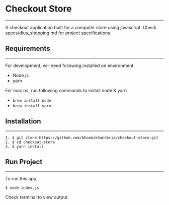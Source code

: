 # Checkout Store

---

A checkout application built for a computer store using javascript. 
Check specs/dius_shopping.md for project specifications.

## Requirements

---

For development, will need following installed on environment.

- Node.js
- yarn

For mac os, run following commands to install node & yarn

- `brew install node`
- `brew install yarn`

## Installation

---

```
1. $ git clone https://github.com/bhoomikhanderia/checkout-store.git
2. $ cd checkout-store
3. $ yarn install
```

## Run Project

---

To run this app,

```
$ node index.js
```

Check terminal to view output
